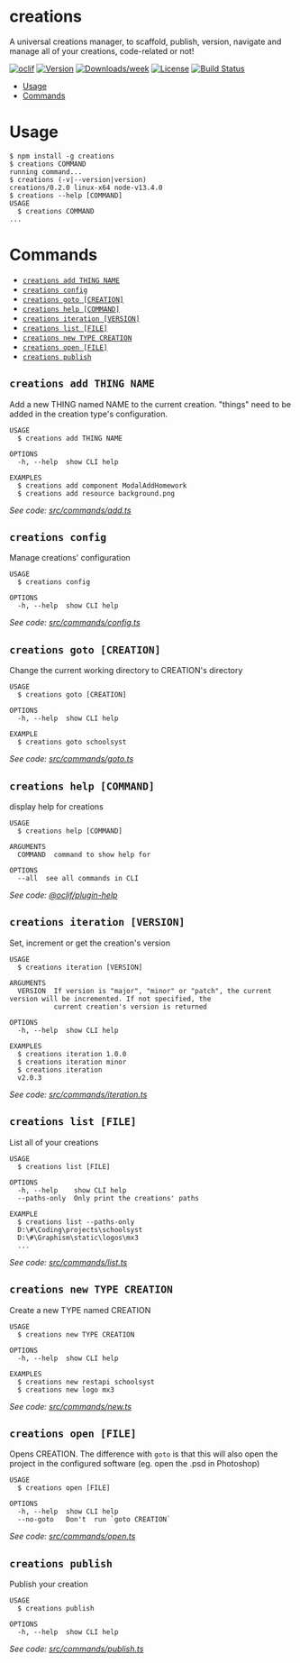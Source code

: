 creations
=========

A universal creations manager, to scaffold, publish, version, navigate and manage all of your creations, code-related or not!

[![oclif](https://img.shields.io/badge/cli-oclif-brightgreen.svg)](https://oclif.io)
[![Version](https://img.shields.io/npm/v/creations.svg)](https://npmjs.org/package/creations)
[![Downloads/week](https://img.shields.io/npm/dw/creations.svg)](https://npmjs.org/package/creations)
[![License](https://img.shields.io/npm/l/creations.svg)](https://github.com/ewen-lbh/creations/blob/master/package.json)
[![Build Status](https://travis-ci.com/ewen-lbh/creations.svg?branch=master)](https://travis-ci.com/ewen-lbh/creations)

<!-- toc -->
* [Usage](#usage)
* [Commands](#commands)
<!-- tocstop -->
# Usage
<!-- usage -->
```sh-session
$ npm install -g creations
$ creations COMMAND
running command...
$ creations (-v|--version|version)
creations/0.2.0 linux-x64 node-v13.4.0
$ creations --help [COMMAND]
USAGE
  $ creations COMMAND
...
```
<!-- usagestop -->
# Commands
<!-- commands -->
* [`creations add THING NAME`](#creations-add-thing-name)
* [`creations config`](#creations-config)
* [`creations goto [CREATION]`](#creations-goto-creation)
* [`creations help [COMMAND]`](#creations-help-command)
* [`creations iteration [VERSION]`](#creations-iteration-version)
* [`creations list [FILE]`](#creations-list-file)
* [`creations new TYPE CREATION`](#creations-new-type-creation)
* [`creations open [FILE]`](#creations-open-file)
* [`creations publish`](#creations-publish)

## `creations add THING NAME`

Add a new THING named NAME to the current creation. "things" need to be added in the creation type's configuration.

```
USAGE
  $ creations add THING NAME

OPTIONS
  -h, --help  show CLI help

EXAMPLES
  $ creations add component ModalAddHomework
  $ creations add resource background.png
```

_See code: [src/commands/add.ts](https://github.com/ewen-lbh/creations/blob/v0.2.0/src/commands/add.ts)_

## `creations config`

Manage creations' configuration

```
USAGE
  $ creations config

OPTIONS
  -h, --help  show CLI help
```

_See code: [src/commands/config.ts](https://github.com/ewen-lbh/creations/blob/v0.2.0/src/commands/config.ts)_

## `creations goto [CREATION]`

Change the current working directory to CREATION's directory

```
USAGE
  $ creations goto [CREATION]

OPTIONS
  -h, --help  show CLI help

EXAMPLE
  $ creations goto schoolsyst
```

_See code: [src/commands/goto.ts](https://github.com/ewen-lbh/creations/blob/v0.2.0/src/commands/goto.ts)_

## `creations help [COMMAND]`

display help for creations

```
USAGE
  $ creations help [COMMAND]

ARGUMENTS
  COMMAND  command to show help for

OPTIONS
  --all  see all commands in CLI
```

_See code: [@oclif/plugin-help](https://github.com/oclif/plugin-help/blob/v2.2.3/src/commands/help.ts)_

## `creations iteration [VERSION]`

Set, increment or get the creation's version

```
USAGE
  $ creations iteration [VERSION]

ARGUMENTS
  VERSION  If version is "major", "minor" or "patch", the current version will be incremented. If not specified, the
           current creation's version is returned

OPTIONS
  -h, --help  show CLI help

EXAMPLES
  $ creations iteration 1.0.0
  $ creations iteration minor
  $ creations iteration
  v2.0.3
```

_See code: [src/commands/iteration.ts](https://github.com/ewen-lbh/creations/blob/v0.2.0/src/commands/iteration.ts)_

## `creations list [FILE]`

List all of your creations

```
USAGE
  $ creations list [FILE]

OPTIONS
  -h, --help    show CLI help
  --paths-only  Only print the creations' paths

EXAMPLE
  $ creations list --paths-only
  D:\#\Coding\projects\schoolsyst
  D:\#\Graphism\static\logos\mx3
  ...
```

_See code: [src/commands/list.ts](https://github.com/ewen-lbh/creations/blob/v0.2.0/src/commands/list.ts)_

## `creations new TYPE CREATION`

Create a new TYPE named CREATION

```
USAGE
  $ creations new TYPE CREATION

OPTIONS
  -h, --help  show CLI help

EXAMPLES
  $ creations new restapi schoolsyst
  $ creations new logo mx3
```

_See code: [src/commands/new.ts](https://github.com/ewen-lbh/creations/blob/v0.2.0/src/commands/new.ts)_

## `creations open [FILE]`

Opens CREATION. The difference with `goto` is that this will also open the project in the configured software (eg. open the .psd in Photoshop)

```
USAGE
  $ creations open [FILE]

OPTIONS
  -h, --help  show CLI help
  --no-goto   Don't  run `goto CREATION`
```

_See code: [src/commands/open.ts](https://github.com/ewen-lbh/creations/blob/v0.2.0/src/commands/open.ts)_

## `creations publish`

Publish your creation

```
USAGE
  $ creations publish

OPTIONS
  -h, --help  show CLI help
```

_See code: [src/commands/publish.ts](https://github.com/ewen-lbh/creations/blob/v0.2.0/src/commands/publish.ts)_
<!-- commandsstop -->
